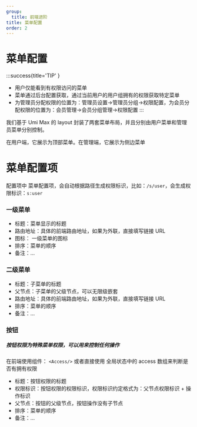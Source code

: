 ```yaml
---
group:
  title: 前端进阶
title: 菜单配置
order: 2
---
```


# 菜单配置

:::success{title='TIP' }

- 用户仅能看到有权限访问的菜单
- 菜单通过后台配置获取，通过当前用户的用户组拥有的权限获取特定菜单
- 为管理员分配权限的位置为：管理员设置->管理员分组->权限配置，为会员分配权限的位置为：会员管理->会员分组管理->权限配置
  :::

我们基于 Umi Max 的 layout 封装了两套菜单布局，并且分别由用户菜单和管理员菜单分别控制。

在用户端，它展示为顶部菜单。在管理端，它展示为侧边菜单

# 菜单配置项

配置项中 菜单配置项，会自动根据路径生成权限标识，比如：`/s/user`，会生成权限标识：`s:user`

### 一级菜单

- 标题：菜单显示的标题
- 路由地址：具体的前端路由地址，如果为外联，直接填写链接 URL
- 图标： 一级菜单的图标
- 排序：菜单的顺序
- 备注：...

### 二级菜单

- 标题：子菜单的标题
- 父节点：子菜单的父级节点，可以无限级嵌套
- 路由地址：具体的前端路由地址，如果为外联，直接填写链接 URL
- 排序：菜单的顺序
- 备注：...

### 按钮

##### 按钮权限为特殊菜单权限，可以用来控制任何操作

在前端使用组件： `<Access/>` 或者直接使用 全局状态中的 access 数组来判断是否有拥有权限

- 标题：按钮权限的标题
- 权限标识：按钮权限的权限标识，权限标识约定格式为：父节点权限标识 + 操作标识
- 父节点：按钮的父级节点，按钮操作没有子节点
- 排序：菜单的顺序
- 备注：...
